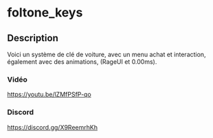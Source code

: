 # foltone_keys

## Description
Voici un système de clé de voiture, avec un menu achat et interaction, également avec des animations, (RageUI et 0.00ms).

### Vidéo
https://youtu.be/lZMfPSfP-qo

### Discord
https://discord.gg/X9ReemrhKh
